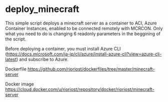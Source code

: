 # deploy_minecraft

This simple script deploys a minecraft server as a container to ACI, Azure Container Instances, enabled to be connected remotely with MCRCON.
Only what you need to do is changing 6 readonly parameters in the beggining of the script.

Before deploying a container, you must install Azure CLI (https://docs.microsoft.com/ja-jp/cli/azure/install-azure-cli?view=azure-cli-latest) and subscribe to Azure.

Dockerfile
https://github.com/rioriost/dockerfiles/tree/master/minecraft-server

Docker image
https://cloud.docker.com/u/rioriost/repository/docker/rioriost/minecraft-server
